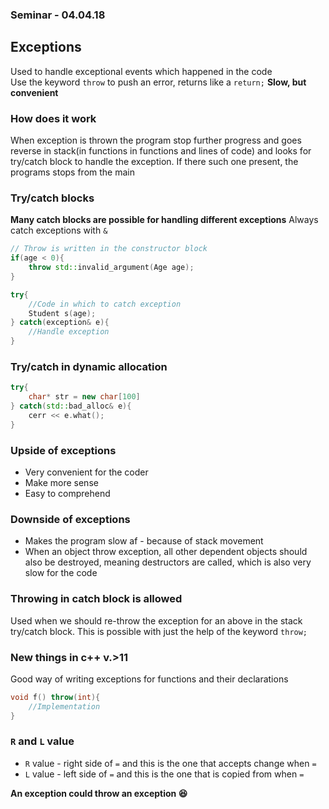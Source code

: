 ### Seminar - 04.04.18

## Exceptions
Used to handle exceptional events which happened in the code  
Use the keyword `throw` to push an error, returns like a `return;`
**Slow, but convenient**  

### How does it work
When exception is thrown the program stop further progress and goes reverse in
stack(in functions in functions and lines of code) and looks for try/catch block
to handle the exception. If there such one present, the programs stops from the
main

### Try/catch blocks
**Many catch blocks are possible for handling different exceptions**
Always catch exceptions with `&`
```c++
// Throw is written in the constructor block
if(age < 0){
    throw std::invalid_argument(Age age);
}

try{
    //Code in which to catch exception
    Student s(age);
} catch(exception& e){
    //Handle exception
}
```

### Try/catch in dynamic allocation
```c++
try{
    char* str = new char[100]
} catch(std::bad_alloc& e){
    cerr << e.what();
}
```

### Upside of exceptions
* Very convenient for the coder
* Make more sense
* Easy to comprehend

### Downside of exceptions
* Makes the program slow af - because of stack movement
* When an object throw exception, all other dependent objects should also be
destroyed, meaning destructors are called, which is also very slow for the code

### Throwing in catch block is allowed
Used when we should re-throw the exception for an above in the stack try/catch
block. This is possible with just the help of the keyword `throw;`

### New things in c++ v.>11
Good way of writing exceptions for functions and their declarations
```c++
void f() throw(int){
    //Implementation
}
```

### `R` and `L` value
* `R` value - right side of `=` and this is the one that accepts change when `=`
* `L` value - left side of `=` and this is the one that is copied from when `=`

**An exception could throw an exception :laughing:**

